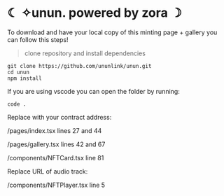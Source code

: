 # ☾ ✧unun. powered by zora ☽


To download and have your local copy of this minting page + gallery you can follow this steps!   

> clone repository and install dependencies
```
git clone https://github.com/ununlink/unun.git
cd unun
npm install
```   

If you are using vscode you can open the folder by running: 
```
code .
```   

Replace with your contract address:

/pages/index.tsx lines 27 and 44

/pages/gallery.tsx lines 42 and 67

/components/NFTCard.tsx line 81     


Replace URL of audio track: 

/components/NFTPlayer.tsx line 5

